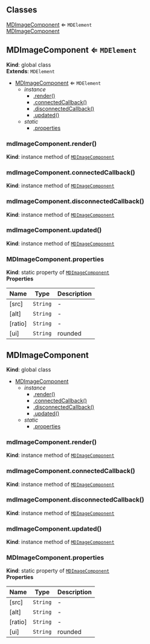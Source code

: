 ## Classes

<dl>
<dt><a href="#MDImageComponent">MDImageComponent</a> ⇐ <code>MDElement</code></dt>
<dd></dd>
<dt><a href="#MDImageComponent">MDImageComponent</a></dt>
<dd></dd>
</dl>

<a name="MDImageComponent"></a>

## MDImageComponent ⇐ <code>MDElement</code>
**Kind**: global class  
**Extends**: <code>MDElement</code>  

* [MDImageComponent](#MDImageComponent) ⇐ <code>MDElement</code>
    * _instance_
        * [.render()](#MDImageComponent+render)
        * [.connectedCallback()](#MDImageComponent+connectedCallback)
        * [.disconnectedCallback()](#MDImageComponent+disconnectedCallback)
        * [.updated()](#MDImageComponent+updated)
    * _static_
        * [.properties](#MDImageComponent.properties)

<a name="MDImageComponent+render"></a>

### mdImageComponent.render()
**Kind**: instance method of [<code>MDImageComponent</code>](#MDImageComponent)  
<a name="MDImageComponent+connectedCallback"></a>

### mdImageComponent.connectedCallback()
**Kind**: instance method of [<code>MDImageComponent</code>](#MDImageComponent)  
<a name="MDImageComponent+disconnectedCallback"></a>

### mdImageComponent.disconnectedCallback()
**Kind**: instance method of [<code>MDImageComponent</code>](#MDImageComponent)  
<a name="MDImageComponent+updated"></a>

### mdImageComponent.updated()
**Kind**: instance method of [<code>MDImageComponent</code>](#MDImageComponent)  
<a name="MDImageComponent.properties"></a>

### MDImageComponent.properties
**Kind**: static property of [<code>MDImageComponent</code>](#MDImageComponent)  
**Properties**

| Name | Type | Description |
| --- | --- | --- |
| [src] | <code>String</code> | - |
| [alt] | <code>String</code> | - |
| [ratio] | <code>String</code> | - |
| [ui] | <code>String</code> | rounded |

<a name="MDImageComponent"></a>

## MDImageComponent
**Kind**: global class  

* [MDImageComponent](#MDImageComponent)
    * _instance_
        * [.render()](#MDImageComponent+render)
        * [.connectedCallback()](#MDImageComponent+connectedCallback)
        * [.disconnectedCallback()](#MDImageComponent+disconnectedCallback)
        * [.updated()](#MDImageComponent+updated)
    * _static_
        * [.properties](#MDImageComponent.properties)

<a name="MDImageComponent+render"></a>

### mdImageComponent.render()
**Kind**: instance method of [<code>MDImageComponent</code>](#MDImageComponent)  
<a name="MDImageComponent+connectedCallback"></a>

### mdImageComponent.connectedCallback()
**Kind**: instance method of [<code>MDImageComponent</code>](#MDImageComponent)  
<a name="MDImageComponent+disconnectedCallback"></a>

### mdImageComponent.disconnectedCallback()
**Kind**: instance method of [<code>MDImageComponent</code>](#MDImageComponent)  
<a name="MDImageComponent+updated"></a>

### mdImageComponent.updated()
**Kind**: instance method of [<code>MDImageComponent</code>](#MDImageComponent)  
<a name="MDImageComponent.properties"></a>

### MDImageComponent.properties
**Kind**: static property of [<code>MDImageComponent</code>](#MDImageComponent)  
**Properties**

| Name | Type | Description |
| --- | --- | --- |
| [src] | <code>String</code> | - |
| [alt] | <code>String</code> | - |
| [ratio] | <code>String</code> | - |
| [ui] | <code>String</code> | rounded |

